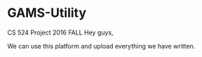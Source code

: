 # GAMS-Utility
CS 524 Project  2016 FALL
Hey guys,

We can use this platform and upload everything we have written.
